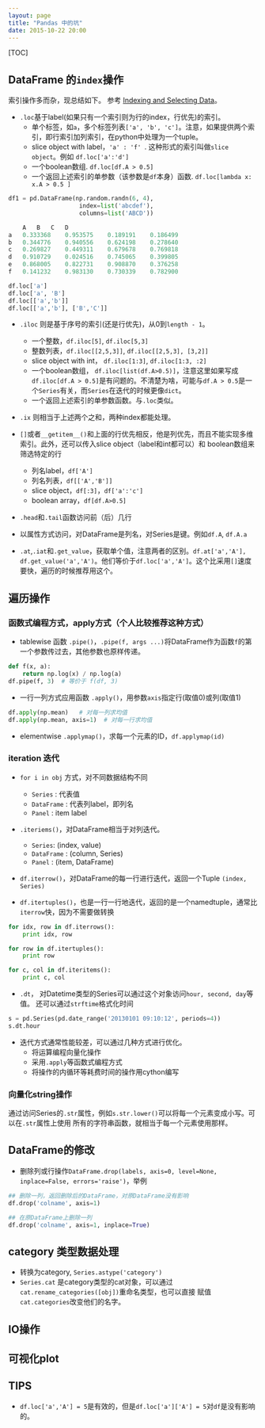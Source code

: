 ```yaml
---
layout: page
title: "Pandas 中的坑"
date: 2015-10-22 20:00
---
```

[TOC]

## DataFrame 的`index`操作
索引操作多而杂，现总结如下。
参考 [Indexing and Selecting Data](http://pandas.pydata.org/pandas-docs/stable/indexing.html)。

- `.loc`基于label(如果只有一个索引则为行的index，行优先)的索引。
    - 单个标签，如`a`，多个标签列表`['a', 'b', 'c']`。注意，如果提供两个索引，即行索引加列索引，在python中处理为一个tuple。
    - slice object with label，` 'a' : 'f'  `. 这种形式的索引叫做`slice object`。例如 `df.loc['a':'d']`
    - 一个boolean数组. `df.loc[df.A > 0.5]`
    - 一个返回上述索引的单参数（该参数是`df`本身）函数. `df.loc[lambda x: x.A > 0.5 ]`

```python
df1 = pd.DataFrame(np.random.randn(6, 4),
                    index=list('abcdef'),
                    columns=list('ABCD'))

    A	B	C	D
a	0.333368	0.953575	0.189191	0.186499
b	0.344776	0.940556	0.624198	0.278640
c	0.269827	0.449311	0.679678	0.769818
d	0.910729	0.024516	0.745065	0.399805
e	0.868005	0.822731	0.908870	0.376258
f	0.141232	0.983130	0.730339	0.782900

df.loc['a']
df.loc['a', 'B']
df.loc[['a','b']]
df.loc[['a','b'], ['B','C']]
```



- `.iloc` 则是基于序号的索引(还是行优先)，从0到`length - 1`。
    - 一个整数，`df.iloc[5]`, `df.iloc[5,3]`
    - 整数列表，`df.iloc[[2,5,3]]`, `df.iloc[[2,5,3], [3,2]]`
    - slice object with int， `df.iloc[1:3]`, `df.iloc[1:3, :2]`
    - 一个boolean数组， `df.iloc[list(df.A>0.5)]`，注意这里如果写成`df.iloc[df.A > 0.5]`是有问题的。不清楚为啥，可能与`df.A > 0.5`是一个`Series`有关，而`Series`在迭代的时候更像`dict`。
    - 一个返回上述索引的单参数函数。与`.loc`类似。

- `.ix` 则相当于上述两个之和，两种index都能处理。
- `[]`或者`__getitem__()`和上面的行优先相反，他是列优先，而且不能实现多维索引。此外，还可以传入slice object（label和int都可以）和 boolean数组来筛选特定的行
    - 列名label，`df['A']`
    - 列名列表，`df[['A','B']]`
    - slice object，`df[:3]`，`df['a':'c']`
    - boolean array，`df[df.A>0.5]`
- `.head`和`.tail`函数访问前（后）几行
- 以属性方式访问，对DataFrame是列名，对Series是键。例如`df.A`, `df.A.a`
- `.at`,`.iat`和`.get_value`，获取单个值，注意两者的区别。`df.at['a','A'],  df.get_value('a','A')`。他们等价于`df.loc['a','A']`。这个比采用`[]`速度要快，遍历的时候推荐用这个。

## 遍历操作
### 函数式编程方式，apply方式（个人比较推荐这种方式）
- tablewise 函数 `.pipe()`，`.pipe(f, args ...)`将DataFrame作为函数`f`的第一个参数传过去，其他参数也原样传递。

```python
def f(x, a):
    return np.log(x) / np.log(a)
df.pipe(f, 3)  # 等价于 f(df, 3)
```
- 一行一列方式应用函数 `.apply()`，用参数`axis`指定行(取值0)或列(取值1)

```python
df.apply(np.mean)   # 对每一列求均值
df.apply(np.mean, axis=1)  # 对每一行求均值
```
- elementwise `.applymap()`，求每一个元素的ID，`df.applymap(id)`

### iteration 迭代
- `for i in obj` 方式，对不同数据结构不同
    - `Series` : 代表值
    - `DataFrame` : 代表列label，即列名
    - `Panel` : item label

- `.iteriems()`，对DataFrame相当于对列迭代。
    - `Series`: (index, value)
    - `DataFrame` : (column, Series)
    - `Panel` : (item, DataFrame)

- `df.iterrow()`，对DataFrame的每一行进行迭代，返回一个Tuple `(index, Series)`
- `df.itertuples()`，也是一行一行地迭代，返回的是一个namedtuple，通常比`iterrow`快，因为不需要做转换

```python
for idx, row in df.iterrows():
    print idx, row

for row in df.itertuples():
    print row

for c, col in df.iteritems():
    print c, col
```

- `.dt`， 对Datetime类型的Series可以通过这个对象访问`hour, second, day`等值。
  还可以通过`strftime`格式化时间

```python
s = pd.Series(pd.date_range('20130101 09:10:12', periods=4))
s.dt.hour
```


- 迭代方式通常性能较差，可以通过几种方式进行优化。
    - 将运算编程向量化操作
    - 采用`.apply`等函数式编程方式
    - 将操作的内循环等耗费时间的操作用cython编写

### 向量化string操作
通过访问Series的`.str`属性，例如`s.str.lower()`可以将每一个元素变成小写。可以在`.str`属性上使用
所有的字符串函数，就相当于每一个元素使用那样。

## DataFrame的修改

- 删除列或行操作`DataFrame.drop(labels, axis=0, level=None, inplace=False, errors='raise')`，举例

```python
## 删除一列，返回删除后的DataFrame，对原DataFrame没有影响
df.drop('colname', axis=1)

## 在原DataFrame上删除一列
df.drop('colname', axis=1, inplace=True)
```

## category 类型数据处理
- 转换为category, `Series.astype('category')`
- `Series.cat` 是category类型的cat对象，可以通过 `cat.rename_categories([obj])`重命名类型，也可以直接
  赋值`cat.categories`改变他们的名字。

## IO操作


## 可视化plot


## TIPS
- `df.loc['a','A'] = 5`是有效的，但是`df.loc['a']['A'] = 5`对`df`是没有影响的。
